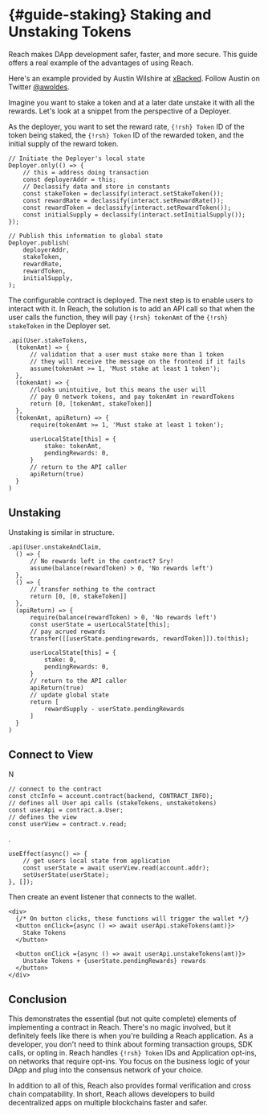 # {#guide-staking} Staking and Unstaking Tokens

Reach makes DApp development safer, faster, and more secure.
This guide offers a real example of the advantages of using Reach.

Here's an example provided by Austin Wilshire at [xBacked](https://twitter.com/xbacked). 
Follow Austin on Twitter [@awoldes](https://twitter.com/awoldes).

Imagine you want to stake a token and at a later date unstake it with all the rewards.
Let's look at a snippet from the perspective of a Deployer. 

As the deployer, you want to set the reward rate, `{!rsh} Token` ID of the token being staked, the `{!rsh} Token` ID of the rewarded token, and the initial supply of the reward token.

``` rsh
// Initiate the Deployer's local state
Deployer.only(() => {
    // this = address doing transaction
    const deployerAddr = this;
    // Declassify data and store in constants
    const stakeToken = declassify(interact.setStakeToken());
    const rewardRate = declassify(interact.setRewardRate());
    const rewardToken = declassify(interact.setRewardToken());
    const initialSupply = declassify(interact.setInitialSupply());
});

// Publish this information to global state
Deployer.publish(
    deployerAddr,
    stakeToken,
    rewardRate,
    rewardToken,
    initialSupply,
);
``` 

The configurable contract is deployed. The next step is to enable users to interact with it. 
In Reach, the solution is to add an API call so that when the user calls the function, they will pay `{!rsh} tokenAmt` of the `{!rsh} stakeToken` in the Deployer set. 

``` rsh
.api(User.stakeTokens,
  (tokenAmt) => {
      // validation that a user must stake more than 1 token
      // they will receive the message on the frontend if it fails
      assume(tokenAmt >= 1, 'Must stake at least 1 token');
  },
  (tokenAmt) => {
      //looks unintuitive, but this means the user will
      // pay 0 network tokens, and pay tokenAmt in rewardTokens
      return [0, [tokenAmt, stakeToken]]
  },
  (tokenAmt, apiReturn) => {
      require(tokenAmt >= 1, 'Must stake at least 1 token');

      userLocalState[this] = {
          stake: tokenAmt,
          pendingRewards: 0,
      }
      // return to the API caller
      apiReturn(true)
  }
)
```

## Unstaking

Unstaking is similar in structure.

``` rsh
.api(User.unstakeAndClaim,
  () => {
      // No rewards left in the contract? Sry!
      assume(balance(rewardToken) > 0, 'No rewards left')
  },
  () => {
      // transfer nothing to the contract
      return [0, [0, stakeToken]]
  },
  (apiReturn) => {
      require(balance(rewardToken) > 0, 'No rewards left')
      const userState = userLocalState[this];
      // pay acrued rewards
      transfer([[userState.pendingrewards, rewardToken]]).to(this);

      userLocalState[this] = {
          stake: 0,
          pendingRewards: 0,
      }
      // return to the API caller
      apiReturn(true)
      // update global state
      return [
          rewardSupply - userState.pendingRewards
      ]
  }
)
```

## Connect to View

N

``` rsh
// connect to the contract
const ctcInfo = account.contract(backend, CONTRACT_INFO);
// defines all User api calls (stakeTokens, unstaketokens)
const userApi = contract.a.User;
// defines the view
const userView = contract.v.read;
```

.

``` rsh
useEffect(async() => {
    // get users local state from application
    const userState = await userView.read(account.addr);
    setUserState(userState);
}, []);
```

Then create an event listener that connects to the wallet.

``` rsh
<div>
  {/* On button clicks, these functions will trigger the wallet */}
  <button onClick={async () => await userApi.stakeTokens(amt)}>
    Stake Tokens
  </button>

  <button onClick ={async () => await userApi.unstakeTokens(amt)}>
    Unstake Tokens + {userState.pendingRewards} rewards
  </button>
</div>
```

## Conclusion

This demonstrates the essential (but not quite complete) elements of implementing a contract in Reach.
There's no magic involved, but it definitely feels like there is when you're building a Reach application. 
As a developer, you don't need to think about forming transaction groups, SDK calls, or opting in. 
Reach handles `{!rsh} Token` IDs and Application opt-ins, on networks that require opt-ins. You focus on the business logic of your DApp and plug into the consensus network of your choice.

In addition to all of this, Reach also provides formal verification and cross chain compatability. 
In short, Reach allows developers to build decentralized apps on multiple blockchains faster and safer. 